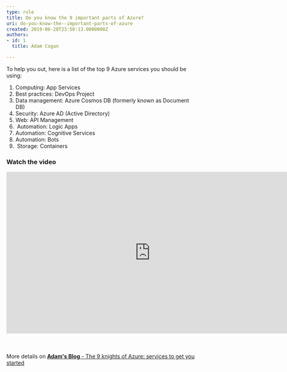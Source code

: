 ```yaml
---
type: rule
title: Do you know the 9 important parts of Azure?
uri: do-you-know-the--important-parts-of-azure
created: 2019-06-28T23:50:13.0000000Z
authors:
- id: 1
  title: Adam Cogan

---
```




<span class='intro'> <p class="ssw15-rteElement-P">​​To help you out, here is a list of the top 9 Azure services you should be using&#58;<br></p> </span>

<ol class="ssw15-rteElement-H3"><li>Computing&#58; App Services</li><li>Best practices&#58; DevOps Project&#160;<br></li><li>Data management&#58; Azure Cosmos DB (formerly known as Document DB)&#160;<br></li><li>Security&#58; Azure AD (Active Directory)&#160;<br></li><li>Web&#58; API Management<br></li><li>&#160;Automation&#58; Logic Apps<br></li><li>Automation&#58; Cognitive Services&#160;<br></li><li>Automation&#58; Bots<br></li><li>&#160;Storage&#58; Containers&#160;</li></ol><div><h3 class="ssw15-rteElement-H3">Watch the video</h3><div class="ms-rtestate-read ms-rte-embedcode ms-rte-embedil ms-rtestate-notify"><iframe width="750" height="422" src="https&#58;//www.youtube.com/embed/-Ac7z3YEkNI" frameborder="0"></iframe>&#160;</div><br></div><div><br></div><div>More details on&#160;<a href="https&#58;//adamcogan.com/2018/06/07/9-knights-azure-services-get-started/"><b>Adam's Blog</b> - The 9 knights of Azure&#58; services to get you started​</a><br></div>


